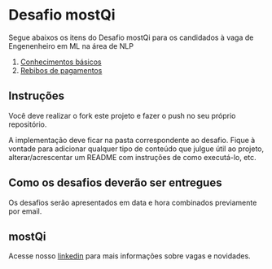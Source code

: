 # Desafio mostQi

Segue abaixos os itens do Desafio mostQi para os candidados à vaga de Engenenheiro em ML na área de NLP

1. [Conhecimentos básicos](./basic-knowledge/README.md)
2. [Rebibos de pagamentos](./receipts/README.md)

## Instruções

Você deve realizar o fork este projeto e fazer o push no seu próprio repositório.

A implementação deve ficar na pasta correspondente ao desafio. Fique à vontade para adicionar qualquer tipo de conteúdo que julgue útil ao projeto, alterar/acrescentar um README com instruções de como executá-lo, etc.

## Como os desafios deverão ser entregues

Os desafios serão apresentados em data e hora combinados previamente por email.

## mostQi

Acesse nosso [linkedin](https://www.linkedin.com/company/mobile-solution-technology/posts/?feedView=all) para mais informações sobre vagas e novidades.
